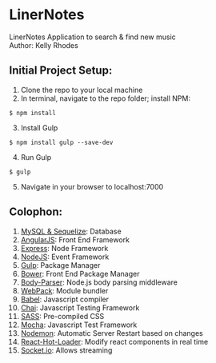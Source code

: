 # LinerNotes
LinerNotes Application to search &amp; find new music  
Author:  Kelly Rhodes

## Initial Project Setup:
1.  Clone the repo to your local machine
2.  In terminal, navigate to the repo folder; install NPM:
```
$ npm install
```
3.  Install Gulp
```
$ npm install gulp --save-dev
```
4.  Run Gulp
```
$ gulp
```
5.  Navigate in your browser to localhost:7000

## Colophon:
1.	[MySQL & Sequelize](http://docs.sequelizejs.com/en/latest/):  Database 
2.	[AngularJS](https://angularjs.org/):  Front End Framework 
3.	[Express](http://expressjs.com/):  Node Framework 
4.	[NodeJS](https://nodejs.org/en/): Event Framework 
5.	[Gulp](http://gulpjs.com/):  Package Manager 
6.	[Bower](http://bower.io/):  Front End Package Manager 
7.	[Body-Parser](https://github.com/expressjs/body-parser):  Node.js body parsing middleware 
8.	[WebPack](https://webpack.github.io/):  Module bundler 
9.	[Babel](https://babeljs.io/):  Javascript compiler 
10.	[Chai](http://chaijs.com/):  Javascript Testing Framework 
11.	[SASS](http://sass-lang.com/):  Pre-compiled CSS 
12.	[Mocha](https://mochajs.org/):  Javascript Test Framework 
13.	[Nodemon](http://nodemon.io/): Automatic Server Restart based on changes 
14.	[React-Hot-Loader](https://gaearon.github.io/react-hot-loader/):  Modify react components in real time 
15.	[Socket.io](http://socket.io/):  Allows streaming 

